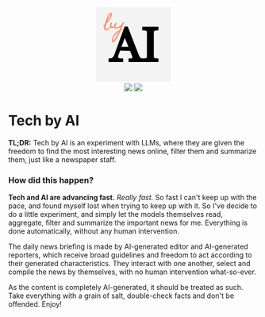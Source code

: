 <div align="center">
    <img src="https://raw.githubusercontent.com/shakedzy/techbyai/gh-pages/images/byai_150.png"><br>
     <a href="https://shakedzy.xyz/techbyai"><img src="https://img.shields.io/badge/see%20it%20live-techbyai.news-F68315?style=for-the-badge&labelcolor=orange"></a>
     <a href="https://open.spotify.com/show/57LsLSXYUUPKv5Gk6y3L70"><img src="https://img.shields.io/badge/Listen%20on-Spotify-F68315?style=for-the-badge&logo=spotify&logoColor=white&color=1ed45f"></a>
</div>

# Tech by AI
**TL;DR:** Tech by AI is an experiment with LLMs, where they are given the freedom to find the most interesting news online, filter them and summarize them, just like a newspaper staff.


### How did this happen?
**Tech and AI are advancing fast.** _Really fast._ So fast I can't keep up with the pace,
and found myself lost when trying to keep up with it.
So I've decide to do a little experiment, and simply let the models themselves read, aggregate, filter
and summarize the important news for me. Everything is done automatically, without any human intervention.


The daily news briefing is made by AI-generated editor and AI-generated reporters, which receive broad guidelines
and freedom to act according to their generated characteristics. They interact with one another, select and compile the 
news by themselves, with no human intervention what-so-ever.


As the content is completely AI-generated, it should be treated as such. Take everything with a grain of salt, double-check 
facts and don't be offended. Enjoy!

